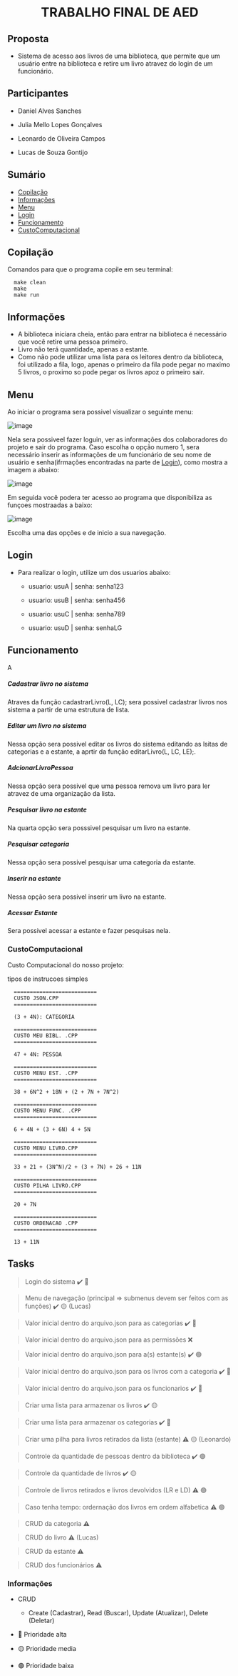 <h1 align="center">TRABALHO FINAL DE AED</h1>

## Proposta

- Sistema de acesso aos livros de uma biblioteca, que permite que um usuário entre na biblioteca e retire um livro atravez do login de um funcionário.

## Participantes

- Daniel Alves Sanches

- Julia Mello Lopes Gonçalves

- Leonardo de Oliveira Campos

- Lucas de Souza Gontijo

## Sumário
<!--ts-->
   * [Copilação](#Copilação)
   * [Informações](#Informações)
   * [Menu](#Menu)
   * [Login](#Login)
   * [Funcionamento](#Funcionamento)
   * [CustoComputacional](#CustoComputacional)
<!--te-->

## Copilação 

Comandos para que o programa copile em seu terminal:

      make clean
      make
      make run

## Informações

- A biblioteca iniciara cheia, então para entrar na biblioteca é necessário que você retire uma pessoa primeiro.
- Livro não terá quantidade, apenas a estante.
- Como não pode utilizar uma lista para os leitores dentro da biblioteca, foi utilizado a fila, logo, apenas o primeiro da fila pode pegar no maximo 5 livros, o proximo so pode pegar os livros apoz o primeiro sair.

## Menu

Ao iniciar o programa sera possivel visualizar o seguinte menu:

![image](https://user-images.githubusercontent.com/84408875/132755696-4a92e6d5-b552-415f-a6d9-fe7f4bf6e994.png)

Nela sera possiveel fazer loguin, ver as informações dos colaboradores do projeto e sair do programa. Caso escolha o opção numero 1, sera necessário inserir as informações de um funcionário de seu nome de usuário e senha(ifrmações encontradas na parte de [Login](#Login)), como mostra a imagem a abaixo:

![image](https://user-images.githubusercontent.com/84408875/132755822-2a23aceb-b4cf-4f8a-8200-0a81b1dc2535.png)

Em seguida você podera ter acesso ao programa que disponibiliza as funçoes mostraadas a baixo:

![image](https://user-images.githubusercontent.com/84408875/132756724-ba20ad77-3bf2-4c31-9cfa-02314d0ea2f8.png)

Escolha uma das opções e de inicio a sua navegação.

## Login

- Para realizar o login, utilize um dos usuarios abaixo:
  - usuario: usuA | senha: senha123

  - usuario: usuB | senha: senha456

  - usuario: usuC | senha: senha789

  - usuario: usuD | senha: senhaLG

## Funcionamento 

A

##### Cadastrar livro no sistema

 Atraves da função cadastrarLivro(L, LC); sera possivel cadastrar livros nos sistema a partir de uma estrutura de lista.
  
##### Editar um livro no sistema
  
 Nessa opção sera possivel editar os livros do sistema editando as lsitas de categorias e a estante, a aprtir da função editarLivro(L, LC, LE);.
  
##### AdcionarLivroPessoa

Nessa opção sera possivel que uma pessoa remova um livro para ler atravez de uma organização da lista.

##### Pesquisar livro na estante

Na quarta opção sera posssivel pesquisar um livro na estante.

##### Pesquisar categoria

Nessa opção sera possivel pesquisar uma categoria da estante.

##### Inserir na estante

Nessa opção sera possivel inserir um livro na estante.

##### Acessar Estante

Sera possivel acessar a estante e fazer pesquisas nela.

### CustoComputacional

Custo Computacional do nosso projeto:

tipos de instrucoes simples

```
  ==========================
  CUSTO JSON.CPP
  ==========================

  (3 + 4N): CATEGORIA

  ==========================
  CUSTO MEU BIBL. .CPP
  ==========================

  47 + 4N: PESSOA

  ==========================
  CUSTO MENU EST. .CPP
  ==========================

  38 + 6N^2 + 18N + (2 + 7N + 7N^2)

  ==========================
  CUSTO MENU FUNC. .CPP
  ==========================

  6 + 4N + (3 + 6N) 4 + 5N

  ==========================
  CUSTO MENU LIVRO.CPP
  ==========================

  33 + 21 + (3N^N)/2 + (3 + 7N) + 26 + 11N

  ==========================
  CUSTO PILHA LIVRO.CPP
  ==========================

  20 + 7N

  ==========================
  CUSTO ORDENACAO .CPP
  ==========================

  13 + 11N
```

## Tasks

> Login do sistema :heavy_check_mark: 🔴

> Menu de navegação (principal => submenus devem ser feitos com as funções) :heavy_check_mark: 🟡 (Lucas)

> Valor inicial dentro do arquivo.json  para as categorias :heavy_check_mark: 🔴

> Valor inicial dentro do arquivo.json  para as permissões :x:

> Valor inicial dentro do arquivo.json  para a(s) estante(s) :heavy_check_mark: 🟢

> Valor inicial dentro do arquivo.json  para os livros com a categoria :heavy_check_mark: 🔴

> Valor inicial dentro do arquivo.json  para os funcionarios :heavy_check_mark: 🔴

> Criar uma lista para armazenar os livros :heavy_check_mark: 🟡

> Criar uma lista para armazenar os categorias :heavy_check_mark: 🔴

> Criar uma pilha para livros retirados da lista (estante) :warning: 🟡 (Leonardo)

> Controle da quantidade de pessoas dentro da biblioteca :heavy_check_mark: 🟢

> Controle da quantidade de livros :heavy_check_mark: 🟡

> Controle de livros retirados e livros devolvidos (LR e LD) :warning: 🟢

> Caso tenha tempo: ordernação dos livros em ordem alfabetica :warning: 🟢

> CRUD da categoria :warning:

> CRUD do livro :warning: (Lucas)

> CRUD da estante :warning:

> CRUD dos funcionários :warning:

### Informações

- CRUD
  - Create (Cadastrar), Read (Buscar), Update (Atualizar), Delete (Deletar)

- 🔴 Prioridade alta
- 🟡 Prioridade media
- 🟢 Prioridade baixa

